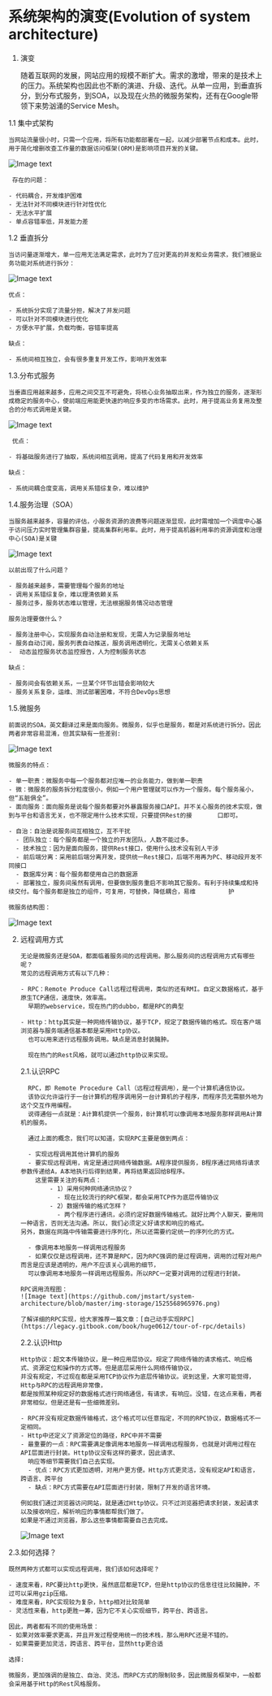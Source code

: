 # 系统架构的演变(Evolution of system architecture)

1. 演变

    随着互联网的发展，网站应用的规模不断扩大。需求的激增，带来的是技术上的压力。系统架构也因此也不断的演进、升级、迭代。从单一应用，到垂直拆分，到分布式服务，到SOA，以及现在火热的微服务架构，还有在Google带领下来势汹涌的Service Mesh。

1.1 集中式架构

    当网站流量很小时，只需一个应用，将所有功能都部署在一起，以减少部署节点和成本。此时，用于简化增删改查工作量的数据访问框架(ORM)是影响项目开发的关键。
   ![Image text](https://github.com/jmstart/system-architecture/blob/master/img-storage/1525529091749.png)
     
     存在的问题：
     
    - 代码耦合，开发维护困难
    - 无法针对不同模块进行针对性优化
    - 无法水平扩展
    - 单点容错率低，并发能力差
    
1.2 垂直拆分

    当访问量逐渐增大，单一应用无法满足需求，此时为了应对更高的并发和业务需求，我们根据业务功能对系统进行拆分：
   ![Image text](https://github.com/jmstart/system-architecture/blob/master/img-storage/1525529671801.png)

    优点：

    - 系统拆分实现了流量分担，解决了并发问题
    - 可以针对不同模块进行优化
    - 方便水平扩展，负载均衡，容错率提高

    缺点：

    - 系统间相互独立，会有很多重复开发工作，影响开发效率
    
1.3.分布式服务

    当垂直应用越来越多，应用之间交互不可避免，将核心业务抽取出来，作为独立的服务，逐渐形成稳定的服务中心，使前端应用能更快速的响应多变的市场需求。此时，用于提高业务复用及整合的分布式调用是关键。
   ![Image text](https://github.com/jmstart/system-architecture/blob/master/img-storage/1525530657919.png)
     
     优点：

    - 将基础服务进行了抽取，系统间相互调用，提高了代码复用和开发效率

    缺点：

    - 系统间耦合度变高，调用关系错综复杂，难以维护

1.4.服务治理（SOA）

    当服务越来越多，容量的评估，小服务资源的浪费等问题逐渐显现，此时需增加一个调度中心基于访问压力实时管理集群容量，提高集群利用率。此时，用于提高机器利用率的资源调度和治理中心(SOA)是关键
   ![Image text](https://github.com/jmstart/system-architecture/blob/master/img-storage/1525530804753.png)

    以前出现了什么问题？

    - 服务越来越多，需要管理每个服务的地址
    - 调用关系错综复杂，难以理清依赖关系
    - 服务过多，服务状态难以管理，无法根据服务情况动态管理

    服务治理要做什么？

    - 服务注册中心，实现服务自动注册和发现，无需人为记录服务地址
    - 服务自动订阅，服务列表自动推送，服务调用透明化，无需关心依赖关系
    -  动态监控服务状态监控报告，人为控制服务状态

    缺点：

    - 服务间会有依赖关系，一旦某个环节出错会影响较大
    - 服务关系复杂，运维、测试部署困难，不符合DevOps思想    
    
  1.5.微服务
  
    前面说的SOA，英文翻译过来是面向服务。微服务，似乎也是服务，都是对系统进行拆分。因此两者非常容易混淆，但其实缺有一些差别:
   ![Image text](https://github.com/jmstart/system-architecture/blob/master/img-storage/1525532344817.png)
    
    微服务的特点：

    - 单一职责：微服务中每一个服务都对应唯一的业务能力，做到单一职责
    - 微：微服务的服务拆分粒度很小，例如一个用户管理就可以作为一个服务。每个服务虽小，但“五脏俱全”。
    - 面向服务：面向服务是说每个服务都要对外暴露服务接口API。并不关心服务的技术实现，做到与平台和语言无关，也不限定用什么技术实现，只要提供Rest的接       口即可。
    
    - 自治：自治是说服务间互相独立，互不干扰
      - 团队独立：每个服务都是一个独立的开发团队，人数不能过多。
      - 技术独立：因为是面向服务，提供Rest接口，使用什么技术没有别人干涉
      - 前后端分离：采用前后端分离开发，提供统一Rest接口，后端不用再为PC、移动段开发不同接口
      - 数据库分离：每个服务都使用自己的数据源
      - 部署独立，服务间虽然有调用，但要做到服务重启不影响其它服务。有利于持续集成和持续交付。每个服务都是独立的组件，可复用，可替换，降低耦合，易维         护
      
    微服务结构图：
   ![Image text](https://github.com/jmstart/system-architecture/blob/master/img-storage/1526860071166.png)
   
 
 2. 远程调用方式

        无论是微服务还是SOA，都面临着服务间的远程调用。那么服务间的远程调用方式有哪些呢？
        常见的远程调用方式有以下几种：

        - RPC：Remote Produce Call远程过程调用，类似的还有RMI。自定义数据格式，基于原生TCP通信，速度快，效率高。
          早期的webservice，现在热门的dubbo，都是RPC的典型

        - Http：http其实是一种网络传输协议，基于TCP，规定了数据传输的格式。现在客户端浏览器与服务端通信基本都是采用Http协议。
          也可以用来进行远程服务调用。缺点是消息封装臃肿。

          现在热门的Rest风格，就可以通过http协议来实现。

       2.1.认识RPC

          RPC，即 Remote Procedure Call（远程过程调用），是一个计算机通信协议。 
          该协议允许运行于一台计算机的程序调用另一台计算机的子程序，而程序员无需额外地为这个交互作用编程。
          说得通俗一点就是：A计算机提供一个服务，B计算机可以像调用本地服务那样调用A计算机的服务。

          通过上面的概念，我们可以知道，实现RPC主要是做到两点： 

          - 实现远程调用其他计算机的服务
          - 要实现远程调用，肯定是通过网络传输数据。A程序提供服务，B程序通过网络将请求参数传递给A，A本地执行后得到结果，再将结果返回给B程序。
            这里需要关注的有两点：
                - 1）采用何种网络通讯协议？
                  - 现在比较流行的RPC框架，都会采用TCP作为底层传输协议
                - 2）数据传输的格式怎样？
                  - 两个程序进行通讯，必须约定好数据传输格式。就好比两个人聊天，要用同一种语言，否则无法沟通。所以，我们必须定义好请求和响应的格式。                     另外，数据在网路中传输需要进行序列化，所以还需要约定统一的序列化的方式。
          
          - 像调用本地服务一样调用远程服务
          - 如果仅仅是远程调用，还不算是RPC，因为RPC强调的是过程调用，调用的过程对用户而言是应该是透明的，用户不应该关心调用的细节，
          可以像调用本地服务一样调用远程服务。所以RPC一定要对调用的过程进行封装。
      
        RPC调用流程图：
        ![Image text](https://github.com/jmstart/system-architecture/blob/master/img-storage/1525568965976.png)

        了解详细的RPC实现，给大家推荐一篇文章：[自己动手实现RPC](https://legacy.gitbook.com/book/huge0612/tour-of-rpc/details)

    2.2.认识Http

        Http协议：超文本传输协议，是一种应用层协议。规定了网络传输的请求格式、响应格式、资源定位和操作的方式等。但是底层采用什么网络传输协议，
        并没有规定，不过现在都是采用TCP协议作为底层传输协议。说到这里，大家可能觉得，Http与RPC的远程调用非常像，
        都是按照某种规定好的数据格式进行网络通信，有请求，有响应。没错，在这点来看，两者非常相似，但是还是有一些细微差别。

        - RPC并没有规定数据传输格式，这个格式可以任意指定，不同的RPC协议，数据格式不一定相同。
        - Http中还定义了资源定位的路径，RPC中并不需要
        - 最重要的一点：RPC需要满足像调用本地服务一样调用远程服务，也就是对调用过程在API层面进行封装。Http协议没有这样的要求，因此请求、
          响应等细节需要我们自己去实现。
          - 优点：RPC方式更加透明，对用户更方便。Http方式更灵活，没有规定API和语言，跨语言、跨平台
          - 缺点：RPC方式需要在API层面进行封装，限制了开发的语言环境。

        例如我们通过浏览器访问网站，就是通过Http协议。只不过浏览器把请求封装，发起请求以及接收响应，解析响应的事情都帮我们做了。
        如果是不通过浏览器，那么这些事情都需要自己去完成。
       ![Image text](https://github.com/jmstart/system-architecture/blob/master/img-storage/1525569352313.png)
    
2.3.如何选择？

    既然两种方式都可以实现远程调用，我们该如何选择呢？

    - 速度来看，RPC要比http更快，虽然底层都是TCP，但是http协议的信息往往比较臃肿，不过可以采用gzip压缩。
    - 难度来看，RPC实现较为复杂，http相对比较简单
    - 灵活性来看，http更胜一筹，因为它不关心实现细节，跨平台、跨语言。

    因此，两者都有不同的使用场景：
    - 如果对效率要求更高，并且开发过程使用统一的技术栈，那么用RPC还是不错的。
    - 如果需要更加灵活，跨语言、跨平台，显然http更合适
    
    选择:
  
    微服务，更加强调的是独立、自治、灵活。而RPC方式的限制较多，因此微服务框架中，一般都会采用基于Http的Rest风格服务。
    
    
    
